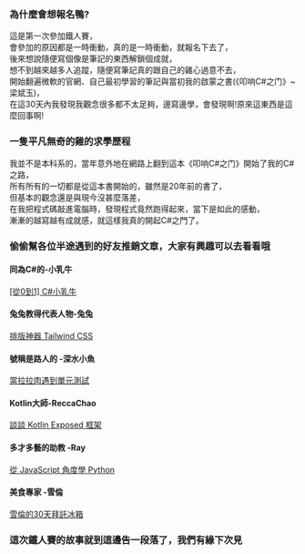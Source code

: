 ### 為什麼會想報名鴨?
這是第一次參加鐵人賽，\
會參加的原因都是一時衝動，真的是一時衝動，就報名下去了，\
後來想說隨便寫個像是筆記的東西解鎖個成就，\
想不到越來越多人追蹤，隨便寫筆記真的跟自己的雞心過意不去，\
開始翻遍微軟的官網、自己最初學習的筆記與當初我的啟蒙之書(《叩响C#之门》~ 梁斌玉)，\
在這30天內我發現我觀念很多都不太足夠，邊寫邊學，會發現啊!原來這東西是這麼回事啊!

### 一隻平凡無奇的雞的求學歷程
我並不是本科系的，當年意外地在網路上翻到這本《叩响C#之门》開始了我的C#之路，\
所有所有的一切都是從這本書開始的，雖然是20年前的書了，\
但基本的觀念還是與現今沒甚麼落差，\
在我把程式碼敲進電腦時，發現程式竟然跑得起來，當下是如此的感動，\
漸漸的越寫越有成就感，就這樣我真的開起C#之門了。

### 偷偷幫各位半途遇到的好友推銷文章，大家有興趣可以去看看哦
#### 同為C#的-小乳牛
[[從0到1] C#小乳牛](https://ithelp.ithome.com.tw/users/20137657/articles)
#### 兔兔教得代表人物-兔兔
[排版神器 Tailwind CSS ](https://ithelp.ithome.com.tw/users/20138853/ironman/3928)
#### 號稱是路人的 -深水小魚
[當拉拉肉遇到單元測試](https://ithelp.ithome.com.tw/users/20105694/ironman/3989)
#### Kotlin大師-ReccaChao
[談談 Kotlin Exposed 框架](https://ithelp.ithome.com.tw/users/20120550/ironman/4158)
#### 多才多藝的助教 -Ray
[從 JavaScript 角度學 Python ](https://ithelp.ithome.com.tw/users/20119486/ironman/3917)
#### 美食專家 -雪倫
[雪倫的30天拜託冰箱](https://ithelp.ithome.com.tw/users/20140547/ironman/4622)

### 這次鐵人賽的故事就到這邊告一段落了，我們有緣下次見